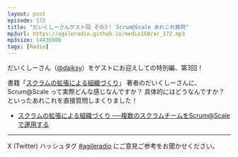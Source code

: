 ```yaml
---
layout: post
episode: 172
title: "だいくしーさんゲスト回 その3！ Scrum@Scale あれこれ質問"
mp3url: https://agileradio.github.io/media150/ar_172.mp3
mp3size: 14436980
tags: [Radio]
---
```


だいくしーさん（[@daiksy](https://twitter.com/daiksy/)）をゲストにお迎えしての特別編、第3回！

書籍「[スクラムの拡張による組織づくり](https://gihyo.jp/book/2023/978-4-297-13661-1)」 著者のだいくしーさんに、Scrum@Scale って実際どんな感じなんですか？ 具体的にはどうなんですか？ といったあれこれを直接質問しまくりました！

- [スクラムの拡張による組織づくり ──複数のスクラムチームをScrum@Scaleで運用する](https://gihyo.jp/book/2023/978-4-297-13661-1)

---

X (Twitter) ハッシュタグ [#agileradio](https://twitter.com/intent/tweet?hashtags=agileradio) にご意見ご参考をお聞かせください。
